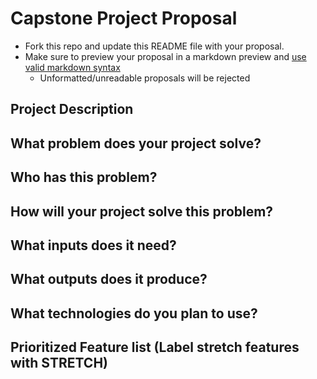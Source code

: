 # Capstone Project Proposal

* Fork this repo and update this README file with your proposal.
* Make sure to preview your proposal in a markdown preview and [use valid markdown syntax](https://help.github.com/articles/basic-writing-and-formatting-syntax/)
  * Unformatted/unreadable proposals will be rejected

## Project Description


## What problem does your project solve?


## Who has this problem?


## How will your project solve this problem?


## What inputs does it need?


## What outputs does it produce?


## What technologies do you plan to use?


## Prioritized Feature list (Label stretch features with STRETCH)
